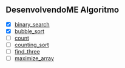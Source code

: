## DesenvolvendoME Algoritmo

*[x] [binary_search](https://github.com/OsirisMariano/algoritmo/blob/main/binary_search.rb)
*[x] [bubble_sort](https://github.com/OsirisMariano/algoritmo/blob/main/bubble_sort.rb)
*[ ] [count](https://github.com/OsirisMariano/algoritmo/blob/main/count.rb)
*[ ] [counting_sort](https://github.com/OsirisMariano/algoritmo/blob/main/counting_sort.rb)
*[ ] [find_three](https://github.com/OsirisMariano/algoritmo/blob/main/find_three.rb)
*[ ] [maximize_array](https://github.com/OsirisMariano/algoritmo/blob/main/maximize_array.rb)